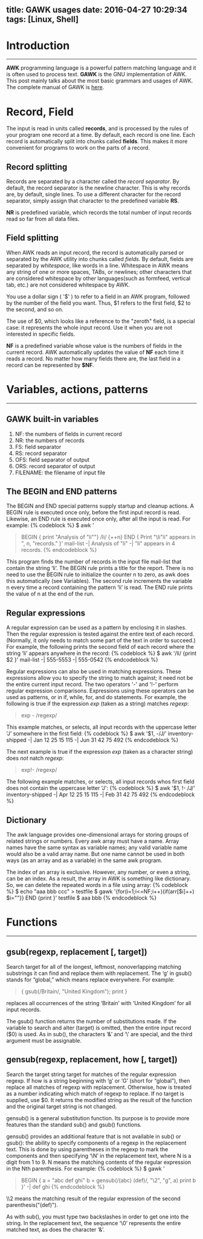 title: GAWK usages
date: 2016-04-27 10:29:34
tags: [Linux, Shell]
---

# Introduction
---
**AWK** programming language is a powerful pattern matching language and it is often used to process text. **GAWK** is the GNU implementation of AWK. This post mainly talks about the most basic grammars and usages of AWK. The complete manual of GAWK is [here](http://www.gnu.org/software/gawk/manual/gawk.html).

# Record, Field
The input is read in units called **records**, and is processed by the rules of your program one record at a time. By default, each record is one line. Each record is automatically split into chunks called **fields**. This makes it more convenient for programs to work on the parts of a record.

## Record splitting
Records are separated by a character called the *record separator*. By default, the record separator is the newline character. This is why records are, by default, single lines. To use a different character for the record separator, simply assign that character to the predefined variable **RS**.

**NR** is predefined variable, which records the total number of input records read so far from all data files. 

## Field splitting
When AWK reads an input record, the record is automatically parsed or separated by the AWK utility into chunks called *fields*. By default, fields are separated by *whitespace*, like words in a line. Whitespace in AWK means any string of one or more spaces, TABs, or newlines; other characters that are considered whitespace by other languages(such as formfeed, vertical tab, etc.) are not considered whitespace by AWK.

You use a dollar sign ( '\$' ) to refer to a field in an AWK program, followed by the number of the field you want. Thus, \$1 refers to the first field, \$2 to the second, and so on. 

The use of \$0, which looks like a reference to the "zeroth" field, is a special case: it represents the whole input record. Use it when you are not interested in specific fields.

**NF** is a predefined variable whose value is the numbers of fields in the current record. AWK automatically updates the value of **NF** each time it reads a record. No matter how many fields there are, the last field in a record can be represented by **$NF**.

# Variables, actions, patterns 
---
## GAWK built-in variables
1. NF: the numbers of fields in current record
2. NR: the numbers of records
3. FS: field separator 
4. RS: record separator
5. OFS: field separator of output
6. ORS: record separator of output
7. FILENAME: the filename of input file

## The **BEGIN** and **END** patterns
The BEGIN and END special patterns supply startup and cleanup actions. A BEGIN rule is executed once only, before the first input record is read. Likewise, an END rule is executed once only, after all the input is read. For example:
{% codeblock %}
$ awk '
> BEGIN { print "Analysis of \"li\""}
> /li/ {++n}
> END { Print "\li"li\" appears in ", n, "records." }' mail-list
-| Analysis of "li"
-| "li" appears in 4 records.
{% endcodeblock %}

This program finds the number of records in the input file mail-list that contain the string ‘li’. The BEGIN rule prints a title for the report. There is no need to use the BEGIN rule to initialize the counter n to zero, as awk does this automatically (see Variables). The second rule increments the variable n every time a record containing the pattern ‘li’ is read. The END rule prints the value of n at the end of the run.

## Regular expressions
A regular expression can be used as a pattern by enclosing it in slashes. Then the regular expression is tested against the entire text of each record. (Normally, it only needs to match some part of the text in order to succeed.) For example, the following prints the second field of each record where the string ‘li’ appears anywhere in the record:
{% codeblock %}
$ awk '/li/ {print $2 }' mail-list
-| 555-5553
-| 555-0542
{% endcodeblock %}

Regular expressions can also be used in matching expressions. These expressions allow you to specify the string to match against; it need not be the entire current input record. The two operators '-' and '!-' perform regular expression comparisons. Expressions using these operators can be used as patterns, or in if, while, for, and do statements. For example, the following is true if the expression *exp* (taken as a string) matches *regexp*:
> exp - /regexp/

This example matches, or selects, all input records with the uppercase letter 'J' somewhere in the first field:
{% codeblock %}
$ awk '$1, -/J/' inventory-shipped
-| Jan 12 25 15 115
-| Jun 31 42 75 492
{% endcodeblock %}

The next example is true if the expression *exp* (taken as a character string) does *not* natch *regexp*:
> exp!- /regexp/

The following example matches, or selects, all input records whos first field does not contain the uppercase letter 'J':
{% codeblock %}
$ awk '$1, !- /J/' inventory-shipped
-| Apr 12 25 15 115
-| Feb 31 42 75 492
{% endcodeblock %}

## Dictionary
The awk language provides one-dimensional arrays for storing groups of related strings or numbers. Every awk array must have a name. Array names have the same syntax as variable names; any valid variable name would also be a valid array name. But one name cannot be used in both ways (as an array and as a variable) in the same awk program.

The index of an array is exclusive. However, any number, or even a string, can be an index. As a result, the array in AWK is something like dictionary. So, we can delete the repeated words in a file using array:
{% codeblock %}
$ echo "aaa bbb ccc" > testfile
$ gawk '{for(i=1;i<=NF;i++){if(arr[$i]++) $i=""}} END {print }' testfile
$ aaa bbb
{% endcodeblock %}

# Functions
---
## gsub(regexp, replacement [, target])
Search target for all of the longest, leftmost, nonoverlapping matching substrings it can find and replace them with replacement. The ‘g’ in gsub() stands for “global,” which means replace everywhere. For example:
> { gsub(/Britain/, "United Kingdom"); print }

replaces all occurrences of the string ‘Britain’ with ‘United Kingdom’ for all input records.

The gsub() function returns the number of substitutions made. If the variable to search and alter (target) is omitted, then the entire input record ($0) is used. As in sub(), the characters ‘&’ and ‘\’ are special, and the third argument must be assignable.

## gensub(regexp, replacement, how [, target]) 
Search the target string target for matches of the regular expression regexp. If how is a string beginning with ‘g’ or ‘G’ (short for “global”), then replace all matches of regexp with replacement. Otherwise, how is treated as a number indicating which match of regexp to replace. If no target is supplied, use $0. It returns the modified string as the result of the function and the original target string is not changed.

gensub() is a general substitution function. Its purpose is to provide more features than the standard sub() and gsub() functions.

gensub() provides an additional feature that is not available in sub() or gsub(): the ability to specify components of a regexp in the replacement text. This is done by using parentheses in the regexp to mark the components and then specifying ‘\N’ in the replacement text, where N is a digit from 1 to 9. N means the matching contents of the regular expression in the Nth parenthesis. For example:
{% codeblock %}
$ gawk '
> BEGIN {
> 	a = "abc def ghi"
> 	b = gensub(/(abc) (def)/, "\\2", "g", a)
> 	print b
> }'
-| def ghi
{% endcodeblock %}

\\\2 means the matching result of the regular expression of the second parenthesis("(def)"). 

As with sub(), you must type two backslashes in order to get one into the string. In the replacement text, the sequence ‘\0’ represents the entire matched text, as does the character ‘&’.



